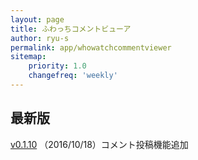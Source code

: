 ```yaml
---
layout: page
title: ふわっちコメントビューア
author: ryu-s
permalink: app/whowatchcommentviewer
sitemap:
    priority: 1.0
    changefreq: 'weekly'	
---
```


## 最新版
[v0.1.10](https://github.com/ryu-s/WhowatchCommentViewer/releases/download/v0.1.10/WhowatchCommentViewer_v0.1.10.zip) （2016/10/18）コメント投稿機能追加  
